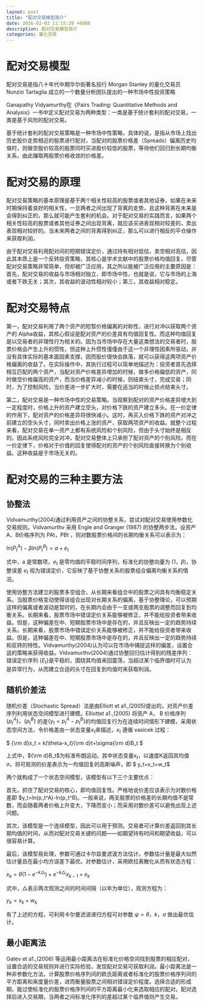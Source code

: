 ```yaml
---
layout: post
title: "配对交易模型简介"
date: 2016-02-03 11:15:29 +0800
description: 配对交易模型简介
categories: 量化交易
---
```

# 配对交易模型

配对交易是指八十年代中期华尔街著名投行 Morgan Stanley 的量化交易员 Nunzio Tartaglia 成立的一个数量分析团队提出的一种市场中性投资策略

Ganapathy Vidyamurthy在《Pairs Trading: Quantitative Methods and Analysis》一书中定义配对交易为两种类型：一类是基于统计套利的配对交易，一类是基于风险的配对交易。

基于统计套利的配对交易策略是一种市场中性策略，具体的说，是指从市场上找出历史股价走势相近的股票进行配对，当配对的股票价格差（Spreads）偏离历史均值时，则做空股价较高的股票同时买进股价较低的股票，等待他们回归到长期均衡关系，由此赚取两股票价格收敛的价格差。

# 配对交易的原理

配对交易策略的基本原理是基于两个相关性较高的股票或者其他证券，如果在未来时期保持着良好的相关性，一旦两者之间出现了背离的走势，且这种背离在未来是会得到纠正的，那么就可能产生套利的机会。对于配对交易的实践而言，如果两个相关性较高的股票或者其他证券之间出现背离，就应该买进表现相对较差的，卖出表现相对较好的。当未来两者之间的背离得到纠正，那么可以进行相反的平仓操作来获取利润。

由于配对交易利用配对间的短期错误定价，通过持有相对低估，卖空相对高估，因此其本质上是一个反转投资策略，其核心是学术文献中的股票价格均值回复。尽管配对交易策略非常简单，但却被广泛应用，其之所以能被广泛应用的主要原因是：首先，配对交易的收益与市场相对独立，即市场中性，也就是说，它与市场的上海或者下跌无关；其次，其收益的波动性相对较小；第三，其收益相对稳定。

# 配对交易特点

第一，配对交易利用了两个资产的短暂价格偏离的对称性，进行对冲以获取两个资产的 Alpha收益，其核心假设是配对资产的价差具有均值回复性。而这种均值回复是以交易者的非理性行为相关的。因为当市场中存在大量这类想法的交易者时，股票价格会产生上升的惯性，但这种上升惯性僅僅由于这一个非理性因素所驱动，并没有具体实际的基本面因素支撑，因而股价很快会跌落，就可以获得这两项资产价格偏离的收益了。在实际操作中，其执行过程可以简单地描述为：投资者首先选择相互匹配的两个资产，当配对资产价格差异增加的时候，做多价格偏低的资产，同时做空价格偏高的资产，而当价格差异减小的时候，则结束头寸，完成交易；同时，为了控制风险，当价差进一步扩大时，需要在适当的时候止损点结束头寸。

第二，配对交易是一种市场中性的交易策略。当观察到配对的资产价格差异增大到一定程度时，价格上升的资产建立空头，对价格下跌的资产建立多头。在一价定律的作用下，配对资产的价格差异将很快减小。这时，再买入价格下跌的资产对冲之前建立的空头头寸，同时卖出价格上涨的资产，获取两项资产的收益。就整个过程来看，配对交易在单一资产上都有系统风险和个别风险，但由于头寸始终是相反的。因此系统风险完全对冲，配对交易整体上只承担了配对资产的个别风险。而在一价定律下，价格对于价值的回复使得配对的资产的个别风险直接转换为个别收益。这种收益是于市场无关的。

# 配对交易的三种主要方法

## 协整法

Vidvamurthy(2004)通过利用资产之间的协整关系，尝试对配对交易使用参数化交易规则。Vidvamurthv 采用 Engle and Granger (1987) 的协整两步法，设资产A、B价格序列为 PAt，PBt ，则对数股票价格间的长期均衡关系可以表示为：

$ln(P^A_t)-\beta ln(P^B_t)=a+e_t$

式中，a 是常数项，$e_t$ 是零均值的平稳时间序列，标准化的协整向量为 $(1，\beta )$，协整误差 $e_t$ 视为错误定价，它反映了基于协整关系的股票组合偏离均衡关系的情况。

使用协整方法建立的股票多空组合，从长期来看组合中的股票之间具有均衡稳定关系。当股票价格变动使得该组合出现对长期关系的偏离，基于协整理论，可以预期这样的偏离或者波动是暂时的，在长期内会由于一支或两支股票的调整而回复到均衡关系。长期来看，股票市场中错误定价关系能够被修正，并不能给投资者带来收益。但是，这种偏差在中、短期股票市场中是存在的，并且反映出一定的趋势持续关系。长期来看，股票市场中错误定价关系能够被修正，并不能给投资者带来收益。但是，这种偏差在中、短期股票市场中是存在的，并且反映出一定的趋势持续和反转的特性。Vidvamurthy(2004)认为可以在市场中捕捉这样的偏差，设置合适的策略来获得收益。Vidvamurthv(2004)通过协整回归估计得到的残差序列：错误定价序列 $\{E_t\}$是平稳的，围绕其均值来回震荡，当超过某个临界值时可认为是异常行为，从而建立合适的头寸在回复到均值时来获取利润。

## 随机价差法

随机价差（Stochastic Spread）法是由Elliott et a1.,(2005)提出的，对资产价差序列利用状态空间模型进行建模。Elliottet a1.,(2005) 将资产 A， B 价格序列 $\{ p_t^A\}，\{p_t^B\}$ 的差$\{ y_t=p_t^A-p_t^B\}$的均值回复行为在连续时间情形下建模，采用状态空间方法，令价格差由一状态变量$x_t$来描述，$x_t$ 遵循 vasicek 过程：

$ {\rm d}x_t = k(\theta-x_t){\rm d}t+\sigma{\rm d}B_t $

上式中，${\rm d}B_t$为标准布朗运动。其中状态变量$x_t$，以速度K返回其均值$\sigma$，将可观测的价差表示为一均值回复的高斯噪声，即 $ y_t=x_t+w_t$

两个就构成了一个状态空间模型，该模型有以下三个主要优点：

首先，抓住了配对交易的核心，即均值回复性。严格地说价差应该表示为对数价格差即 $y_t=ln(p_t^A)-ln(p_t^B)。一般来说，两支股票的价格差的长期均值不是常数，而会随着两者价格上升变大，下降而变小；而采用对数价差可以避免出现上述问题。

其次，该模型是一个连续模型，因此可以用于预测。交易者可计算价差返回到其长期均值的时间，从而对配对交易关键的问题——如期望持有时间和期望收益，可以很容易计算。

最后，该模型易处理，参数可通过卡尔兹曼滤波方法估计。参数估计量是最大似然估计量且在最小均方误差下最优。对参数估计，采用欧拉离散化从而有状态方程：

$x_k=\theta (1-e^{-k \triangle})+e^{-k \triangle}x_{k-1}+e _{k}$

式中，$\triangle$表示两次观测之间的时间间隔（以年为单位），观测方程为：

$y_k = x_k + w_k$

有了上述的方程，可利用卡尔曼滤波递归方程可对参数 $\psi = \theta，k，\sigma$ 做出最优估计。

## 最小距离法

Gatev et a1.,(2006) 等运用最小距离法在标准化价格空间找到股票的相应配对，设置合适的交易规则并进行实际检验，发现配对交易可获取利润。最小距离法是一种非参数化方法，计算股票价格序列间的欧氏距离或者标准化的股票价格序列间的平方距离和来度量价差，进而衡量股票之间相对错误定价程度。选择合适的形成期，能过使标准化的股票价格序列间的平方距离最小化来选取相应的配对。配对选择后进入交易期，当两者之间标准化序列的差超过某个临界值则产生交易。

